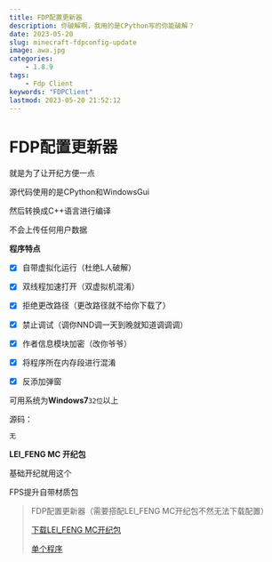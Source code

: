 ```yaml
---
title: FDP配置更新器
description: 你破解啊，我用的是CPython写的你能破解？
date: 2023-05-20
slug: minecraft-fdpconfig-update
image: awa.jpg
categories:
    - 1.8.9
tags:
    - Fdp Client
keywords: "FDPClient"
lastmod: 2023-05-20 21:52:12
---
```


# FDP配置更新器

就是为了让开纪方便一点

源代码使用的是CPython和WindowsGui

然后转换成C++语言进行编译

不会上传任何用户数据

**程序特点**

- [x] 自带虚拟化运行（杜绝L人破解）

- [x] 双线程加速打开（双虚拟机混淆）

- [x] 拒绝更改路径（更改路径就不给你下载了）

- [x] 禁止调试（调你NND调一天到晚就知道调调调）

- [x] 作者信息模块加密（改你爷爷）

- [x] 将程序所在内存段进行混淆

- [x] 反添加弹窗

可用系统为**Windows7**`32位`以上

源码：

```python
无
```

**LEl_FENG MC 开纪包**

基础开纪就用这个

FPS提升自带材质包

> FDP配置更新器（需要搭配LEl_FENG MC开纪包不然无法下载配置）
> 
> [下载LEl_FENG MC开纪包](https://tr7mur567m8r6573n67.xpdbk.com/FDP%E9%85%8D%E7%BD%AE%E6%9B%B4%E6%96%B0%E5%99%A8/)
> 
> [单个程序](https://tr7mur567m8r6573n67.xpdbk.com/FDP%E9%85%8D%E7%BD%AE%E6%9B%B4%E6%96%B0%E5%99%A8/)
